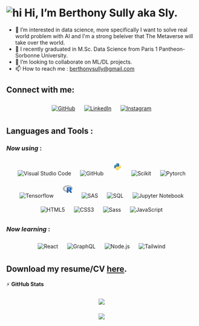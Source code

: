 # <img src="https://user-images.githubusercontent.com/1303154/88677602-1635ba80-d120-11ea-84d8-d263ba5fc3c0.gif" width="28px" height="28px" alt="hi"> Hi, I’m Berthony Sully aka Sly.

- 👀 I’m interested in data science, more specifically I want to solve real world problem with AI and I'm a strong beleiver that The Metaverse will take over the world.
- 🌱 I recently graduated in M.Sc. Data Science from Paris 1 Pantheon-Sorbonne University.
- 💞️ I’m looking to collaborate on ML/DL projects.
- 📫 How to reach me : berthonysully@gmail.com


## Connect with me:  

<!-- [<img alt="LinkedIn" height="32" style="padding:10px; display:inline-block" src="https://img.shields.io/static/v1?label=&message=Berthony Sully&color=0A66C2&style=for-the-badge&logo=linkedin">][linkedin]
[<img alt="GitHub" height="32" style="padding:10px; display:inline-block" src="https://img.shields.io/static/v1?label=&message=htsull&color=000&style=for-the-badge&logo=github&logoColor=white">][github]
[<img alt="Instagram" height="32" style="padding:10px; display:inline-block" src="https://img.shields.io/static/v1?label=&message=htsull_&color=E4405F&style=for-the-badge&logo=Instagram&logoColor=white">][instagram] -->

<div align="center">
<a href=[github]><img style="padding:10px;" src="https://img.shields.io/static/v1?label=&message=htsull&color=000&style=for-the-badge&logo=github&logoColor=white"
alt="GitHub" height="32" /></a>
<a href=[linkedin]><img style="padding:10px;" src="https://img.shields.io/static/v1?label=&message=Berthony Sully&color=0A66C2&style=for-the-badge&logo=linkedin" 
alt="LinkedIn" height="32"/></a>
<a href=[instagram]><img style="padding:10px;" src="https://img.shields.io/static/v1?label=&message=htsull_&color=E4405F&style=for-the-badge&logo=Instagram&logoColor=white" 
alt="Instagram" height="32"/></a>
</div>


## **Languages and Tools :**
### ***Now using*** :

<div align="center">
<img alt="Visual Studio Code" width="26px" src="https://cdn.jsdelivr.net/gh/devicons/devicon/icons/vscode/vscode-original.svg" style="padding:10px;" />
<img alt="GitHub" width="26px" src="https://cdn-icons-png.flaticon.com/512/5968/5968866.png" style="padding:10px;"/>
<img alt="Python" width="26px" src="https://raw.githubusercontent.com/github/explore/80688e429a7d4ef2fca1e82350fe8e3517d3494d/topics/python/python.png" style="padding:10px;" />
<img alt="Scikit" width="50" src="https://upload.wikimedia.org/wikipedia/commons/thumb/0/05/Scikit_learn_logo_small.svg/260px-Scikit_learn_logo_small.svg.png?20180808062052" style="padding:10px;" />
<img alt="Pytorch" width="26" src="https://cdn.icon-icons.com/icons2/2699/PNG/512/pytorch_logo_icon_170820.png" style="padding:10px;" />
<img alt="Tensorflow" width="26" src="https://cdn.icon-icons.com/icons2/2699/PNG/512/tensorflow_logo_icon_168671.png" style="padding:10px;" />
<img alt="R" width="26px" src="https://raw.githubusercontent.com/github/explore/80688e429a7d4ef2fca1e82350fe8e3517d3494d/topics/r/r.png" style="padding:10px;" />
<img alt="SAS" width="26px" src="https://cdn.icon-icons.com/icons2/2699/PNG/512/sas_logo_icon_170761.png" style="padding:10px;" />
<img alt="SQL" width="26px" src="https://user-images.githubusercontent.com/31166555/202423758-ffb4e897-94de-4ada-b0a9-fb75a6dc11e2.png" style="padding:10px;" />
<img alt="Jupyter Notebook" width="26px" src="https://cdn.icon-icons.com/icons2/2667/PNG/512/jupyter_app_icon_161280.png" style="padding:10px;" />
<img alt="HTML5" width="26px" src="https://cdn.jsdelivr.net/gh/devicons/devicon/icons/html5/html5-original.svg" style="padding:10px;" />
<img alt="CSS3" width="26px" src="https://cdn.jsdelivr.net/gh/devicons/devicon/icons/css3/css3-original.svg" style="padding:10px;" />
<img alt="Sass" width="26px" src="https://cdn.jsdelivr.net/gh/devicons/devicon/icons/sass/sass-original.svg" style="padding:10px;" />
<img alt="JavaScript" width="26px" src="https://cdn.jsdelivr.net/gh/devicons/devicon/icons/javascript/javascript-original.svg" style="padding:10px;" />
</div>

### ***Now learning*** :

<div align="center">
<img alt="React" width="26px" src="https://cdn.jsdelivr.net/gh/devicons/devicon/icons/react/react-original.svg" style="padding:10px;" />
<img alt="GraphQL" width="26px" src="https://cdn.jsdelivr.net/gh/devicons/devicon/icons/graphql/graphql-plain.svg" style="padding:10px;" />
<img alt="Node.js" width="26px" src="https://cdn.jsdelivr.net/gh/devicons/devicon/icons/nodejs/nodejs-original.svg" style="padding:10px;" />
<img alt="Tailwind" width="26px" src="https://user-images.githubusercontent.com/31166555/202426495-449b77dc-d35f-4688-998b-6eafd8387bb3.png" style="padding:10px;" />
</div>


## **Download my resume/CV [here](../Resume/Mila_CV.pdf).**

 :zap: **GitHub Stats**

<!-- [![GitHub stats-Dark](https://github-readme-stats-htsull.vercel.app/api?username=htsull&show_icons=true&theme=dark&hide=contribs,prs#gh-dark-mode-only)](<img src="https://github-readme-stats-htsull.vercel.app/api?username=htsull&show_icons=true&theme=dark&hide=contribs,prs#gh-dark-mode-only">)
[![GitHub stats-Light](https://github-readme-stats-htsull.vercel.app/api?username=htsull&show_icons=true&theme=default&hide=contribs,prs#gh-light-mode-only)](<img src="https://github-readme-stats-htsull.vercel.app/api?username=htsull&show_icons=true&theme=default&hide=contribs,prs#gh-light-mode-only">) -->

<div align="center">
<a href=#>
    <img style="padding:10px;" 
    src="https://github-readme-stats-htsull.vercel.app/api?username=htsull&show_icons=true&theme=dark&hide=contribs,prs#gh-dark-mode-only/">
</a>
<!-- 
<a href=#>
    <img style="padding:10px;" 
    src="https://github-readme-stats-htsull.vercel.app/api?username=htsull&show_icons=true&theme=default&hide=contribs,prs#gh-light-mode-only/">
</a> -->
</div>


<div align="center">
<a href=#>
    <img style="padding:10px;" 
    src="https://spotify-github-profile.vercel.app/api/view?uid=31os3o343athz3c2dxcwietzdb4i&cover_image=true&theme=default&show_offline=false&background_color=121212">
</a>
</div>

[linkedin]: https://www.linkedin.com/in/b-sully/
[github]: https://www.github.com/htsull/
[instagram]:https://www.instagram.com/htsull_/

